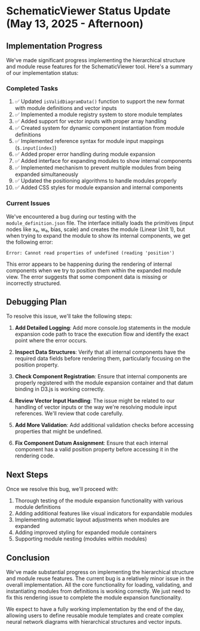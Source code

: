 # SchematicViewer Status Update (May 13, 2025 - Afternoon)

## Implementation Progress

We've made significant progress implementing the hierarchical structure and module reuse features for the SchematicViewer tool. Here's a summary of our implementation status:

### Completed Tasks

1. ✅ Updated `isValidDiagramData()` function to support the new format with module definitions and vector inputs
2. ✅ Implemented a module registry system to store module templates
3. ✅ Added support for vector inputs with proper array handling
4. ✅ Created system for dynamic component instantiation from module definitions
5. ✅ Implemented reference syntax for module input mappings (`$.input[index]`)
6. ✅ Added proper error handling during module expansion
7. ✅ Added interface for expanding modules to show internal components
8. ✅ Implemented mechanism to prevent multiple modules from being expanded simultaneously
9. ✅ Updated the positioning algorithms to handle modules properly
10. ✅ Added CSS styles for module expansion and internal components

### Current Issues

We've encountered a bug during our testing with the `module_definition.json` file. The interface initially loads the primitives (input nodes like x₀, w₀, bias, scale) and creates the module (Linear Unit 1), but when trying to expand the module to show its internal components, we get the following error:

```
Error: Cannot read properties of undefined (reading 'position')
```

This error appears to be happening during the rendering of internal components when we try to position them within the expanded module view. The error suggests that some component data is missing or incorrectly structured.

## Debugging Plan

To resolve this issue, we'll take the following steps:

1. **Add Detailed Logging**: Add more console.log statements in the module expansion code path to trace the execution flow and identify the exact point where the error occurs.

2. **Inspect Data Structures**: Verify that all internal components have the required data fields before rendering them, particularly focusing on the position property.

3. **Check Component Registration**: Ensure that internal components are properly registered with the module expansion container and that datum binding in D3.js is working correctly.

4. **Review Vector Input Handling**: The issue might be related to our handling of vector inputs or the way we're resolving module input references. We'll review that code carefully.

5. **Add More Validation**: Add additional validation checks before accessing properties that might be undefined.

6. **Fix Component Datum Assignment**: Ensure that each internal component has a valid position property before accessing it in the rendering code.

## Next Steps

Once we resolve this bug, we'll proceed with:

1. Thorough testing of the module expansion functionality with various module definitions
2. Adding additional features like visual indicators for expandable modules
3. Implementing automatic layout adjustments when modules are expanded
4. Adding improved styling for expanded module containers
5. Supporting module nesting (modules within modules)

## Conclusion

We've made substantial progress on implementing the hierarchical structure and module reuse features. The current bug is a relatively minor issue in the overall implementation. All the core functionality for loading, validating, and instantiating modules from definitions is working correctly. We just need to fix this rendering issue to complete the module expansion functionality.

We expect to have a fully working implementation by the end of the day, allowing users to define reusable module templates and create complex neural network diagrams with hierarchical structures and vector inputs.